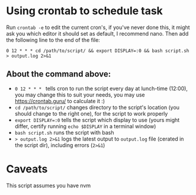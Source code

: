 # Using crontab to schedule task
Run `crontab -e` to edit the current cron's, if you've never done this, it might ask you which editor it should set as default, I recommend nano. 
Then add the following line to the end of the file:
```
0 12 * * * cd /path/to/script/ && export DISPLAY=:0 && bash script.sh > output.log 2>&1
```
## About the command above:
  * `0 12 * * * ` tells cron to run the script every day at lunch-time (12:00), you may change this to suit your needs, you may use https://crontab.guru/ to calculate it :)
  * `cd /path/to/script/` changes directory to the script's location (you should change to the right one), for the script to work properly
  * `export DISPLAY=:0` tells the script which display to use (yours might differ, certify running `echo $DISPLAY` in a terminal window)
  * `bash script.sh` runs the script with bash
  * `> output.log 2>&1` logs the latest output to `output.log` file (cerated in the script dir), including errors (`2>&1`)

# Caveats
This script assumes you have nvm